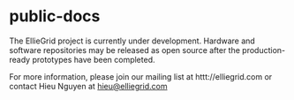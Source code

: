 # public-docs
The EllieGrid project is currently under development. Hardware and software repositories may be released as open source after the production-ready prototypes have been completed.

For more information, please join our mailing list at httt://elliegrid.com or contact Hieu Nguyen at hieu@elliegrid.com
